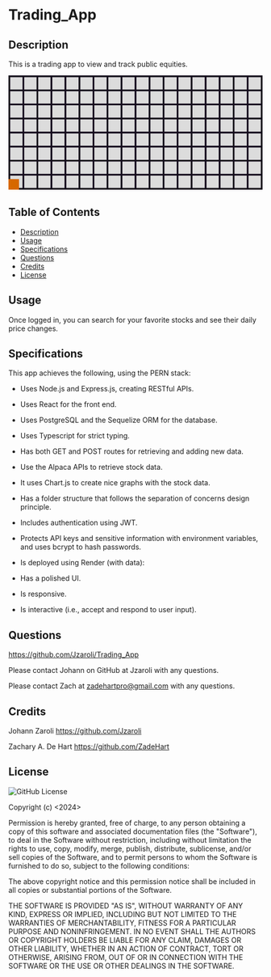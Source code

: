 # Trading_App

## Description

This is a trading app to view and track public equities.  

![Photo of my new portfolio, created in React.](client/src/assets/line_graph.gif)

## Table of Contents

- [Description](#description)
- [Usage](#usage)
- [Specifications](#specifications)
- [Questions](#questions)
- [Credits](#credits)
- [License](#license)

## Usage

Once logged in, you can search for your favorite stocks and see their daily price changes.

## Specifications

This app achieves the following, using the PERN stack:

* Uses Node.js and Express.js, creating RESTful APIs.

* Uses React for the front end.

* Uses PostgreSQL and the Sequelize ORM for the database.

* Uses Typescript for strict typing.

* Has both GET and POST routes for retrieving and adding new data.

* Use the Alpaca APIs to retrieve stock data.

* It uses Chart.js to create nice graphs with the stock data.

* Has a folder structure that follows the separation of concerns design principle.

* Includes authentication using JWT.

* Protects API keys and sensitive information with environment variables, and uses bcrypt to hash passwords.

* Is deployed using Render (with data):

* Has a polished UI.

* Is responsive.

* Is interactive (i.e., accept and respond to user input).

## Questions 

https://github.com/Jzaroli/Trading_App

Please contact Johann on GitHub at Jzaroli with any questions.

Please contact Zach at zadehartpro@gmail.com with any questions.

## Credits

Johann Zaroli
https://github.com/Jzaroli

Zachary A. De Hart
https://github.com/ZadeHart

## License

![GitHub License](https://img.shields.io/badge/license-MIT-orange.svg)

Copyright (c) <2024>

Permission is hereby granted, free of charge, to any person obtaining a copy of this software and associated documentation files (the "Software"), to deal in the Software without restriction, including without limitation the rights to use, copy, modify, merge, publish, distribute, sublicense, and/or sell copies of the Software, and to permit persons to whom the Software is furnished to do so, subject to the following conditions:

The above copyright notice and this permission notice shall be included in all copies or substantial portions of the Software.

THE SOFTWARE IS PROVIDED "AS IS", WITHOUT WARRANTY OF ANY KIND, EXPRESS OR IMPLIED, INCLUDING BUT NOT LIMITED TO THE WARRANTIES OF MERCHANTABILITY, FITNESS FOR A PARTICULAR PURPOSE AND NONINFRINGEMENT. IN NO EVENT SHALL THE AUTHORS OR COPYRIGHT HOLDERS BE LIABLE FOR ANY CLAIM, DAMAGES OR OTHER LIABILITY, WHETHER IN AN ACTION OF CONTRACT, TORT OR OTHERWISE, ARISING FROM, OUT OF OR IN CONNECTION WITH THE SOFTWARE OR THE USE OR OTHER DEALINGS IN THE SOFTWARE.
